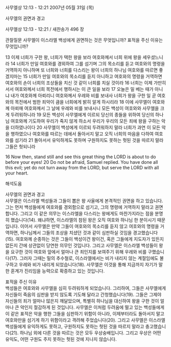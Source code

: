 사무엘상 12:13 - 12:21 
2007년 05월 31일 (목)

사무엘의 권면과 경고



사무엘상 12:13 - 12:21 / 새찬송가 496 장


관찰질문
사무엘이 이스라엘 백성에게 권면하는 것은 무엇입니까? 
표적을 주신 이유는 무엇입니까? 

13 이제 너희가 구한 왕, 너희가 택한 왕을 보라 여호와께서 너희 위에 왕을 세우셨느니라 14 너희가 만일 여호와를 경외하여 그를 섬기며 그의 목소리를 듣고 여호와의 명령을 거역하지 아니하며 또 너희와 너희를 다스리는 왕이 너희의 하나님 여호와를 따르면 좋겠지마는 
15 너희가 만일 여호와의 목소리를 듣지 아니하고 여호와의 명령을 거역하면 여호와의 손이 너희의 조상들을 치신 것 같이 너희를 치실 것이라 16 너희는 이제 가만히 서서 여호와께서 너희 목전에서 행하시는 이 큰 일을 보라 17 오늘은 밀 베는 때가 아니냐 내가 여호와께 아뢰리니 여호와께서 우레와 비를 보내사 너희가 왕을 구한 일 곧 여호와의 목전에서 범한 죄악이 큼을 너희에게 밝히 알게 하시리라 18 이에 사무엘이 여호와께 아뢰매 여호와께서 그 날에 우레와 비를 보내시니 모든 백성이 여호와와 사무엘을 크게 두려워하니라 19 모든 백성이 사무엘에게 이르되 당신의 종들을 위하여 당신의 하나님 여호와께 기도하여 우리가 죽지 않게 하소서 우리가 우리의 모든 죄에 왕을 구하는 악을 더하였나이다 20 사무엘이 백성에게 이르되 두려워하지 말라 너희가 과연 이 모든 악을 행하였으나 여호와를 따르는 데에서 돌아서지 말고 오직 너희의 마음을 다하여 여호와를 섬기라 21 돌아서서 유익하게도 못하며 구원하지도 못하는 헛된 것을 따르지 말라 그들은 헛되니라 

16 Now then, stand still and see this great thing the LORD is about to do before your eyes! 
20 Do not be afraid, Samuel replied. You have done all this evil; yet do not turn away from the LORD, but serve the LORD with all your heart.

해석도움





사무엘의 권면과 경고  
사무엘은 이스라엘 백성들과 그들이 뽑은 왕 사울에게 본격적인 권면을 하고 있습니다. 그는 먼저 백성들에게 여호와를 경외함으로 섬기고, 그의 명령에 거역하지 말라고 권면합니다. 그리고 이 같은 의무는 이스라엘을 다스리는 왕에게도 마찬가지라는 점을 분명히 했습니다(14). 왜냐하면, 이스라엘의 참된 왕은 오직 여호와 하나님 한 분이시기 때문입니다. 이어서 사무엘은 만약 그들이 여호와의 목소리를 듣지 않고 여호와의 명령을 거역하면, 하나님께서 그들의 조상을 치셨던 것과 같이 심판하실 것임을 경고했습니다(15). 여호와께 순종하는 것은 그들이 백성이건 왕이건, 혹은 그들에게 지도자가 있든지 없든지 간에 상관없이 당연한 의무인 것입니다. 그리고 사무엘은 이스라엘 백성들이 왕을 요구한 것이 여호와 앞에서 얼마나 큰 죄인지를 보여주기 위해 우레와 비를 구했습니다(17). 그러자 그때는 밀의 추수철로, 이스라엘에서는 비가 내리지 않는 계절임에도 불구하고 우레와 비가 내리게 되었습니다(18). 사무엘은 이것을 통해 지금까지 자기가 말한 훈계가 진리임을 능력으로 확증하고 있는 것입니다.   

표적을 주신 이유  
백성들은 여호와와 사무엘을 심히 두려워하게 되었습니다. 그리하여, 그들은 사무엘에게 자신들이 죽음의 심판을 받지 않도록 기도해 달라고 간청했습니다(19). 그들은 그제야 자신들의 죄가 얼마나 많은지 깨달았으며, 특별히 하나님을 대신하여 왕을 구한 것이 얼마나 큰 악인지 절감하게 된 것입니다. 사무엘은 이처럼 두려움에 떨고 있는 백성들에게 이 같은 표적은 악을 행한 그들을 심판하기 위함이 아니라, 이제부터라도 돌아서지 말고 여호와만을 섬기게 하기 위함이라고 격려해 주었습니다(20). 그리고 사무엘은 이스라엘 백성들에게 유익하게도 못하고, 구원하지도 못하는 헛된 것을 따르지 말라고 충고했습니다(21). 하나님 외에 다른 것을 따르는 것은 모두 우상숭배입니다. 그리고 우상은 어떤 유익도, 어떤 구원도 주지 못하는 헛된 것에 지나지 않습니다.